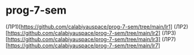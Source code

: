 # prog-7-sem

(ЛР1)[https://github.com/calabiyauspace/prog-7-sem/tree/main/lr1]
(ЛР2)[https://github.com/calabiyauspace/prog-7-sem/tree/main/lr2]
(ЛР3)[https://github.com/calabiyauspace/prog-7-sem/tree/main/lr3]
(ЛР7)[https://github.com/calabiyauspace/prog-7-sem/tree/main/lr7]
